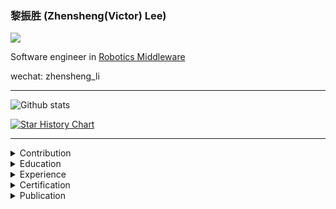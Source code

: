 ### 黎振胜 (Zhensheng(Victor) Lee)

![](https://visitor-badge.glitch.me/badge?page_id=ZhenshengLee.ZhenshengLee)

Software engineer in [Robotics Middleware](https://en.wikipedia.org/wiki/Robotics_middleware)

wechat: zhensheng_li

--------

![Github stats](https://github-readme-stats.vercel.app/api?username=ZhenshengLee&theme=default&count_private=true&show_icons=false&hide_title=false&include_all_commits=false)

[![Star History Chart](https://api.star-history.com/svg?repos=ZhenshengLee/ros2_shm_msgs,ZhenshengLee/dig-into-ros2,ZhenshengLee/perception_cupoch,ZhenshengLee/perception_cuda_pcl,ZhenshengLee/ros2_jetson_benchmarks,ZhenshengLee/performance_test&type=Date)](https://star-history.com/#ZhenshengLee/ros2_shm_msgs&ZhenshengLee/dig-into-ros2&ZhenshengLee/perception_cupoch&ZhenshengLee/perception_cuda_pcl&ZhenshengLee/ros2_jetson_benchmarks&ZhenshengLee/performance_test&Date)

--------

<details><summary>Contribution</summary><div>

#### [GlobalDeterministicSchedule](https://edms.etas.com/explanations/scheduling_mechanisms.html)-[MessagePassing](https://en.wikipedia.org/wiki/Message-oriented_middleware) based [**Automotive Middleware**](https://drivingembeddedexcellence.com/automotive-middleware/) specifically in Compute Graph Framework (CGF) and System Task Manager (STM) Scheduler from [Nvidia DriveWorks SDK](https://developer.nvidia.com/drive/driveworks)

- [**nv_driveworks_demo**](https://github.com/ZhenshengLee/nv_driveworks_demo)
- [**nv_driveworks**](https://github.com/ZhenshengLee/nv_driveworks)
- [**nv_driveos**](https://github.com/ZhenshengLee/nv_driveos)
  
#### [PubSub](https://en.wikipedia.org/wiki/Publish%E2%80%93subscribe_pattern)-[MessagePassing](https://en.wikipedia.org/wiki/Message-oriented_middleware) based [**Robotics Middleware**](https://en.wikipedia.org/wiki/Robotics_middleware) specifically in rclcpp, rcl and rmw from OSRF ROS2

- [**dig-into-ros2**](https://github.com/ZhenshengLee/dig-into-ros2)
- [**rmw_iceoryx**](https://github.com/ros2/rmw_iceoryx)
- [**ros2_shm_msgs**](https://github.com/ZhenshengLee/ros2_shm_msgs)
- [**message_filters**](https://github.com/ros2/message_filters)
- [**micro-ROS_freertos_apps**](https://github.com/micro-ROS/freertos_apps)
- [**ros2_mcu**](https://github.com/ZhenshengLee/ros2_mcu)
  
#### GPU based [**Hardware Acceleration**](https://en.wikipedia.org/wiki/Hardware_acceleration) specifically in CUDA

- [**perception_cupoch**](https://github.com/ZhenshengLee/perception_cupoch)
- [**perception_cuda_pcl**](https://github.com/ZhenshengLee/perception_cuda_pcl)
- [**cupoch**](https://github.com/neka-nat/cupoch)

#### [**Rust**](https://en.wikipedia.org/wiki/Rust_(programming_language)) programming specifically with cpp

- [**iceoryx-rust**](https://github.com/ZhenshengLee/iceoryx-rust)
  
</div></details>

<details><summary>Education</summary><div>

- **Master's degree** in [Robotics Engineering](https://en.wikipedia.org/wiki/Robotics), [Central South University](https://cmee.csu.edu.cn/english/), China [2014-2017]

</div></details>

<details><summary>Experience</summary><div>

- **Software Engineer** in [automotive middleware](https://drivingembeddedexcellence.com/automotive-middleware/) for [ADAS](https://en.wikipedia.org/wiki/Advanced_driver-assistance_system) system, [GACRND](), China [2022-]
- **Software Engineer** in [robotics middleware](https://en.wikipedia.org/wiki/Robotics_middleware) for [LSAV](https://golden.com/wiki/Low-Speed_Autonomy-8AP89VX) system, [BZL Corporation](https://www.bzlrobot.com/), China [2019-2022]
- **Software Engineer** in [application server middleware](http://wwwlgis.informatik.uni-kl.de/cms/fileadmin/courses/ws1516/middleware/Chapter_5_Application_Server_Middleware.pdf) for 5G [fronthaul](https://en.wikipedia.org/wiki/Fronthaul) [network switch](https://en.wikipedia.org/wiki/Network_switch), [ZTE Corporation](https://www.zte.com.cn/global/), China [2017-2019]

</div></details>

<details><summary>Certification</summary><div>

- **[Project Management Professional](https://en.wikipedia.org/wiki/Project_Management_Professional) (PMI-PMP)**, [Project Management Institute](https://www.pmi.org/), [2019-]
- **[System Architect](https://en.wikipedia.org/wiki/Systems_architect)**,  [Qualification Certificate of Computer and Software Technology Proficiency](https://zh.wikipedia.org/wiki/%E5%85%A8%E5%9B%BD%E8%AE%A1%E7%AE%97%E6%9C%BA%E6%8A%80%E6%9C%AF%E4%B8%8E%E8%BD%AF%E4%BB%B6%E4%B8%93%E4%B8%9A%E6%8A%80%E6%9C%AF%E8%B5%84%E6%A0%BC%EF%BC%88%E6%B0%B4%E5%B9%B3%EF%BC%89%E8%80%83%E8%AF%95), [MIIT](https://www.miiteec.org.cn/), China[2019-]

</div></details>

<details><summary>Publication</summary><div>

- [Design and Implementation of a software platform for interaction between human and remote mobile robots](https://doi.org/10.16526/j.cnki.11-4762/tp.2017.04.034)

</div></details>
